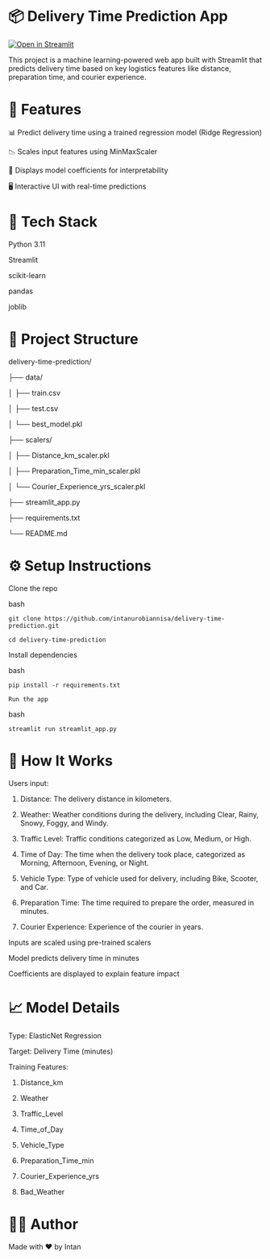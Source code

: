 # 📦 Delivery Time Prediction App

[![Open in Streamlit](https://static.streamlit.io/badges/streamlit_badge_black_white.svg)](https://courier-delivery-time-prediction.streamlit.app)

This project is a machine learning-powered web app built with Streamlit that predicts delivery time based on key logistics features like distance, preparation time, and courier experience.


# 🚀 Features

📊 Predict delivery time using a trained regression model (Ridge Regression)

📉 Scales input features using MinMaxScaler

🧠 Displays model coefficients for interpretability

🖥️ Interactive UI with real-time predictions


# 🧪 Tech Stack

Python 3.11

Streamlit

scikit-learn

pandas

joblib


# 📁 Project Structure

delivery-time-prediction/

├── data/

│   ├── train.csv

│   ├── test.csv

│   └── best_model.pkl

├── scalers/

│   ├── Distance_km_scaler.pkl

│   ├── Preparation_Time_min_scaler.pkl

│   └── Courier_Experience_yrs_scaler.pkl

├── streamlit_app.py

├── requirements.txt

└── README.md

# ⚙️ Setup Instructions

Clone the repo

bash
```
git clone https://github.com/intanurobiannisa/delivery-time-prediction.git

cd delivery-time-prediction
```

Install dependencies

bash
```
pip install -r requirements.txt

Run the app
```
bash
```
streamlit run streamlit_app.py
```

# 📌 How It Works

Users input:

1. Distance: The delivery distance in kilometers.

2. Weather: Weather conditions during the delivery, including Clear, Rainy, Snowy, Foggy, and Windy.
  
3.  Traffic Level: Traffic conditions categorized as Low, Medium, or High.
  
4.  Time of Day: The time when the delivery took place, categorized as Morning, Afternoon, Evening, or Night.
  
5.  Vehicle Type: Type of vehicle used for delivery, including Bike, Scooter, and Car.
  
6.  Preparation Time: The time required to prepare the order, measured in minutes.
  
7.  Courier Experience: Experience of the courier in years.

Inputs are scaled using pre-trained scalers

Model predicts delivery time in minutes

Coefficients are displayed to explain feature impact

# 📈 Model Details

Type: ElasticNet Regression

Target: Delivery Time (minutes)

Training Features:

1. Distance_km

2. Weather

3. Traffic_Level

4. Time_of_Day

5. Vehicle_Type

6. Preparation_Time_min

7. Courier_Experience_yrs

8. Bad_Weather

# 🙋‍♀️ Author

Made with ❤️ by Intan
